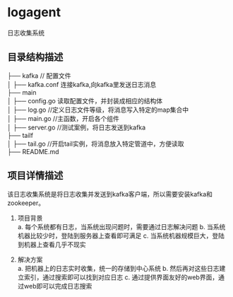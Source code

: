 # logagent
日志收集系统

## 目录结构描述  
├── kafka                    // 配置文件  
│   ├── kafka.conf  连接kafka,向kafka里发送日志消息   
├── main                       
│   ├── config.go  读取配置文件，并封装成相应的结构体   
│   ├── log.go   //定义日志文件等级，将消息写入特定的map集合中  
│   ├── main.go  //主函数，开启各个组件         
│   ├── server.go //测试案例，将日志发送到kafka   
├── tailf          
│   ├── tail.go       //开启tail实例，将消息放入特定管道中，方便读取   
├── README.md   

## 项目详情描述
该日志收集系统是将日志收集并发送到kafka客户端，所以需要安装kafka和zookeeper。
1. 项目背景   
    a. 每个系统都有日志，当系统出现问题时，需要通过日志解决问题
    b. 当系统机器比较少时，登陆到服务器上查看即可满足
    c. 当系统机器规模巨大，登陆到机器上查看几乎不现实

2. 解决方案   
    a. 把机器上的日志实时收集，统一的存储到中心系统
    b. 然后再对这些日志建立索引，通过搜索即可以找到对应日志
    c. 通过提供界面友好的web界面，通过web即可以完成日志搜索

           
